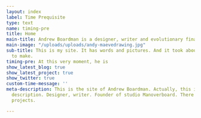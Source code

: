 ```yaml
---
layout: index
label: Time Prequisite
type: text
name: timing-pre
title: Home
main-title: Andrew Boardman is a designer, writer and evolutionary finalist.
main-image: "/uploads/uploads/andy-maevedrawing.jpg"
sub-title: This is my site. It has words and pictures. And it took about fifty years
  to make.
timing-pre: At this very moment, he is
show_latest_blog: true
show_latest_project: true
show_twitter: true
custom-time-message: ''
meta-description: This is the site of Andrew Boardman. Actually, this is the meta
  description. Designer, writer. Founder of studio Manoverboard. There are posts and
  projects.

---
```

